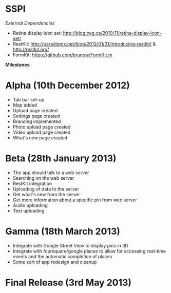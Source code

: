 SSPI
====

*External Dependencies*

* Retina display icon set: http://blog.twg.ca/2010/11/retina-display-icon-set/
* RestKit: http://paradigmx.net/blog/2012/01/31/introducing-restkit/ & http://restkit.org/
* FormKit: https://github.com/brunow/FormKit.m

**Milestones**

# Alpha (10th December 2012)

* Tab bar set-up
* Map added
* Upload page created
* Settings page created
* Branding implemented
* Photo upload page created
* Video upload page created
* What's new page created

# Beta (28th January 2013)

* The app should talk to a web server
* Searching on the web server
* RestKit integration
* Uploading of data to the server
* Get what's new from the server
* Get more information about a specific pin from web server
* Audio uploading
* Text uploading

# Gamma (18th March 2013)

* Integrate with Google Street View to display pins in 3D
* Integrate with foursquare/google places to allow for accessing real-time events and the automatic completion of places
* Some sort of app redesign and cleanup

# Final Release (3rd May 2013)
